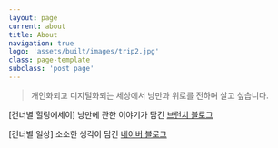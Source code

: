 ```yaml
---
layout: page
current: about
title: About
navigation: true
logo: 'assets/built/images/trip2.jpg'
class: page-template
subclass: 'post page'
---
```



> 개인화되고 디지털화되는 세상에서 낭만과 위로를 전하며 살고 싶습니다. 


[건너별 힐링에세이] 낭만에 관한 이야기가 담긴 [브런치 블로그](https://brunch.co.kr/@wptjd212)

[건너별 일상] 소소한 생각이 담긴 [네이버 블로그](https://blog.naver.com/wptjd212)

